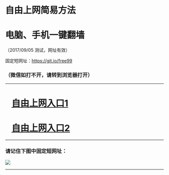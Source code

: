 ﻿# 自由上网简易方法

# 电脑、手机一键翻墙

（2017/09/05 测试，网址有效）

固定短网址：https://git.io/free99

### （微信如打不开，请转到浏览器打开）


***





# &nbsp;&nbsp; <a href="http://ft1686316113.fwq-tz1001.xyz/fwqtz01.html?t=090500123800 " target="_blank">自由上网入口1</a>
# &nbsp;&nbsp; <a href="http://ft1857518724.fwq-tz1002.xyz/fwqtz02.html?t=0905001785 " target="_blank">自由上网入口2</a>
***

### 请记住下图中固定短网址：

<img src="https://s3-us-west-2.amazonaws.com/fwq-1001/yjfq-20170905okok.png" /> 


***

